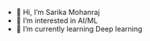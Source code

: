 - 👋 Hi, I’m Sarika Mohanraj
- 👀 I’m interested in AI/ML
- 🌱 I’m currently learning Deep learning

<!---
sarikamohan08/sarikamohan08 is a ✨ special ✨ repository because its `README.md` (this file) appears on your GitHub profile.
You can click the Preview link to take a look at your changes.
--->
